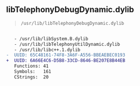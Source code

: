 ## libTelephonyDebugDynamic.dylib

> `/usr/lib/libTelephonyDebugDynamic.dylib`

```diff

   - /usr/lib/libSystem.B.dylib
   - /usr/lib/libTelephonyUtilDynamic.dylib
   - /usr/lib/libc++.1.dylib
-  UUID: 65C48161-74F8-3A6F-A556-BBEAEBEC0193
+  UUID: 6A66E4C6-D5B8-33CD-8646-BE207E8B44EB
   Functions: 41
   Symbols:   161
   CStrings:  20

```
